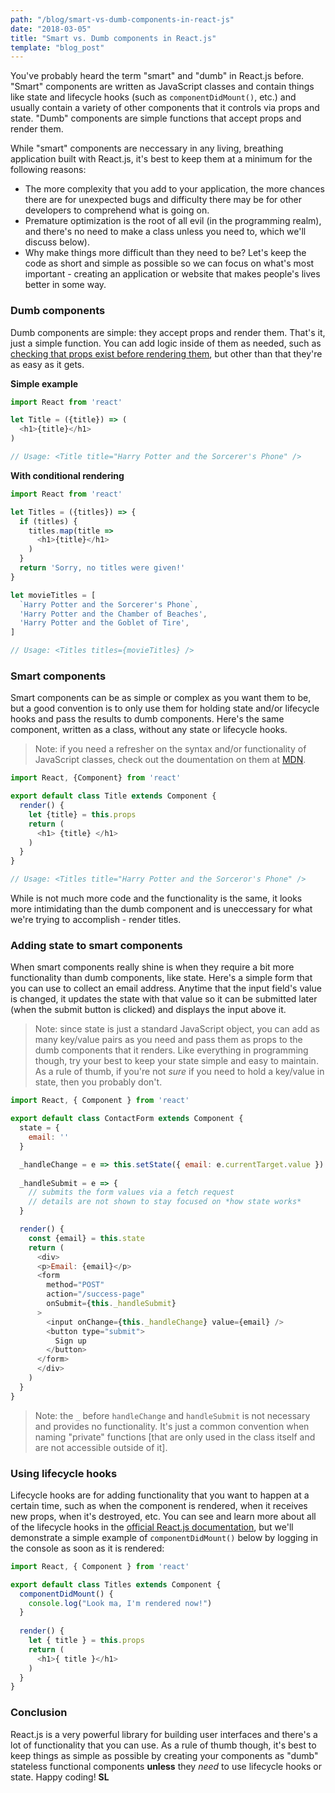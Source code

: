 ```yaml
---
path: "/blog/smart-vs-dumb-components-in-react-js"
date: "2018-03-05"
title: "Smart vs. Dumb components in React.js"
template: "blog_post"
---
```


You've probably heard the term "smart" and "dumb" in React.js before. "Smart" components are written as JavaScript classes and contain things like state and lifecycle hooks (such as ```componentDidMount()```, etc.) and usually contain a variety of other components that it controls via props and state. "Dumb" components are simple functions that accept props and render them. 

While "smart" components are neccessary in any living, breathing application built with React.js, it's best to keep them at a minimum for the following reasons:

- The more complexity that you add to your application, the more chances there are for unexpected bugs and difficulty there may be for other developers to comprehend what is going on.
- Premature optimization is the root of all evil (in the programming realm), and there's no need to make a class unless you need to, which we'll discuss below).
- Why make things more difficult than they need to be? Let's keep the code as short and simple as possible so we can focus on what's most important - creating an application or website that makes people's lives better in some way.

### Dumb components
Dumb components are simple: they accept props and render them. That's it, just a simple function. You can add logic inside of them as needed, such as [checking that props exist before rendering them](/blog/tips-for-creating-react-stateless-functional-components), but other than that they're as easy as it gets.

**Simple example**

```javascript
import React from 'react'

let Title = ({title}) => (
  <h1>{title}</h1>
)

// Usage: <Title title="Harry Potter and the Sorcerer's Phone" />
```

**With conditional rendering**

```javascript
import React from 'react'

let Titles = ({titles}) => {
  if (titles) {
    titles.map(title =>
      <h1>{title}</h1>
    )
  }
  return 'Sorry, no titles were given!'
}

let movieTitles = [
  `Harry Potter and the Sorcerer's Phone`,
  'Harry Potter and the Chamber of Beaches',
  'Harry Potter and the Goblet of Tire',
]

// Usage: <Titles titles={movieTitles} />
```

### Smart components
Smart components can be as simple or complex as you want them to be, but a good convention is to only use them for holding state and/or lifecycle hooks and pass the results to dumb components. Here's the same component, written as a class, without any state or lifecycle hooks.

> Note: if you need a refresher on the syntax and/or functionality of JavaScript classes, check out the doumentation on them at [MDN](https://developer.mozilla.org/en-US/docs/Web/JavaScript/Reference/Classes).

```javascript
import React, {Component} from 'react'

export default class Title extends Component {
  render() {
    let {title} = this.props
    return (
      <h1> {title} </h1>
    )
  }
}

// Usage: <Titles title="Harry Potter and the Sorceror's Phone" />
```
While is not much more code and the functionality is the same, it looks more intimidating than the dumb component and is uneccessary for what we're trying to accomplish - render titles.

### Adding state to smart components
When smart components really shine is when they require a bit more functionality than dumb components, like state. Here's a simple form that you can use to collect an email address. Anytime that the input field's value is changed, it updates the state with that value so it can be submitted later (when the submit button is clicked) and displays the input above it.

> Note: since state is just a standard JavaScript object, you can add as many key/value pairs as you need and pass them as props to the dumb components that it renders. Like everything in programming though, try your best to keep your state simple and easy to maintain. As a rule of thumb, if you're not *sure* if you need to hold a key/value in state, then you probably don't. 

```javascript
import React, { Component } from 'react'

export default class ContactForm extends Component {
  state = {
    email: ''
  }

  _handleChange = e => this.setState({ email: e.currentTarget.value })
  
  _handleSubmit = e => {
    // submits the form values via a fetch request
    // details are not shown to stay focused on *how state works*
  }

  render() {
    const {email} = this.state
    return (
      <div>
      <p>Email: {email}</p>
      <form
        method="POST"
        action="/success-page"
        onSubmit={this._handleSubmit}
      >
        <input onChange={this._handleChange} value={email} />
        <button type="submit">
          Sign up
        </button>
      </form>
      </div>
    )
  }
}
```

> Note: the ```_``` before ```handleChange``` and ```handleSubmit``` is not necessary and provides no functionality. It's just a common convention when naming "private" functions [that are only used in the class itself and are not accessible outside of it]. 

### Using lifecycle hooks
Lifecycle hooks are for adding functionality that you want to happen at a certain time, such as when the component is rendered, when it receives new props, when it's destroyed, etc. You can see and learn more about all of the lifecycle hooks in the [official React.js documentation](https://reactjs.org/docs/state-and-lifecycle.html), but we'll demonstrate a simple example of ```componentDidMount()``` below by logging in the console as soon as it is rendered:

```javascript
import React, { Component } from 'react'

export default class Titles extends Component {
  componentDidMount() {
    console.log("Look ma, I'm rendered now!")
  }
  
  render() {
    let { title } = this.props
    return (
      <h1>{ title }</h1>
    )
  }
}
```

### Conclusion 
React.js is a very powerful library for building user interfaces and there's a lot of functionality that you can use. As a rule of thumb though, it's best to keep things as simple as possible by creating your components as "dumb" stateless functional components **unless** they *need* to use lifecycle hooks or state. Happy coding! **SL**
